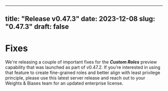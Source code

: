 
---
title: "Release v0.47.3"
date: 2023-12-08
slug: "0.47.3"
draft: false
---

# Fixes

We're releasing a couple of important fixes for the _**Custom Roles**_ preview capability that was launched as part of v0.47.2. If you're interested in using that feature to create fine-grained roles and better align with least privilege principle, please use this latest server release and reach out to your Weights & Biases team for an updated enterprise license.
